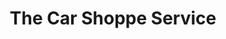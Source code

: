 ---
title: "The Car Shoppe Service"
url: /queensbury/the-car-shoppe-service/
shop: Autowerkstatt
---